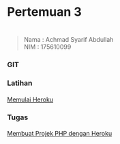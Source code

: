 # Pertemuan 3 <h1>
>Nama   : Achmad Syarif Abdullah                
>NIM    : 175610099
### GIT <h3>
### Latihan <h4>
[Memulai Heroku](heroku-started.md)
### Tugas <h4>
[Membuat Projek PHP dengan Heroku](heroku-php.md)